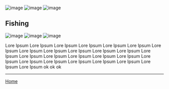 ![image](https://github.com/fishbotapp/fishbotwiki/assets/163616414/42361705-6b97-4b10-b836-c7383b95167f) ![image](https://github.com/fishbotapp/fishbotwiki/assets/163616414/42361705-6b97-4b10-b836-c7383b95167f)  ![image](https://github.com/fishbotapp/fishbotwiki/assets/163616414/42361705-6b97-4b10-b836-c7383b95167f) 
## Fishing ## 
![image](https://github.com/fishbotapp/fishbotwiki/assets/163616414/42361705-6b97-4b10-b836-c7383b95167f)  ![image](https://github.com/fishbotapp/fishbotwiki/assets/163616414/42361705-6b97-4b10-b836-c7383b95167f)  ![image](https://github.com/fishbotapp/fishbotwiki/assets/163616414/42361705-6b97-4b10-b836-c7383b95167f) 

Lore Ipsum Lore Ipsum Lore Ipsum Lore Ipsum Lore Ipsum Lore Ipsum Lore Ipsum Lore Ipsum Lore Ipsum
Lore Ipsum Lore Ipsum Lore Ipsum Lore Ipsum Lore Ipsum Lore Ipsum Lore Ipsum Lore Ipsum Lore Ipsum Lore Ipsum Lore
Ipsum Lore Ipsum Lore Ipsum Lore Ipsum Lore Ipsum Lore Ipsum Lore Ipsum ok ok ok




-----------------------------

[Home](https://fishbotapp.github.io/fishbotwiki/)

